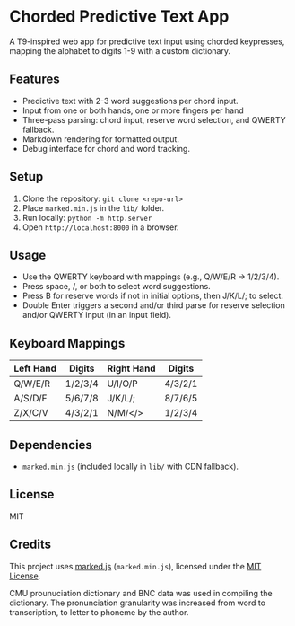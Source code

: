 
# Chorded Predictive Text App

A T9-inspired web app for predictive text input using chorded keypresses, mapping the alphabet to digits 1-9 with a custom dictionary.

## Features
- Predictive text with 2-3 word suggestions per chord input.
- Input from one or both hands, one or more fingers per hand
- Three-pass parsing: chord input, reserve word selection, and QWERTY fallback.
- Markdown rendering for formatted output.
- Debug interface for chord and word tracking.

## Setup
1. Clone the repository: `git clone <repo-url>`
2. Place `marked.min.js` in the `lib/` folder.
3. Run locally: `python -m http.server`
4. Open `http://localhost:8000` in a browser.

## Usage
- Use the QWERTY keyboard with mappings (e.g., Q/W/E/R → 1/2/3/4).
- Press space, /, or both to select word suggestions.
- Press B for reserve words if not in initial options, then J/K/L/; to select.
- Double Enter triggers a second and/or third parse for reserve selection and/or QWERTY input (in an input field).

## Keyboard Mappings
| Left Hand | Digits | Right Hand | Digits |
|-----------|--------|------------|--------|
| Q/W/E/R   | 1/2/3/4| U/I/O/P    | 4/3/2/1|
| A/S/D/F   | 5/6/7/8| J/K/L/;    | 8/7/6/5|
| Z/X/C/V   | 4/3/2/1| N/M/</>    | 1/2/3/4|

## Dependencies
- `marked.min.js` (included locally in `lib/` with CDN fallback).

## License
MIT


## Credits
This project uses [marked.js](https://github.com/markedjs/marked) (`marked.min.js`), licensed under the [MIT License](https://github.com/markedjs/marked/blob/master/LICENSE.md).


CMU prounuciation dictionary and BNC data was used in compiling the dictionary.  The pronunciation granularity was increased from word to transcription, to letter to phoneme by the author.

